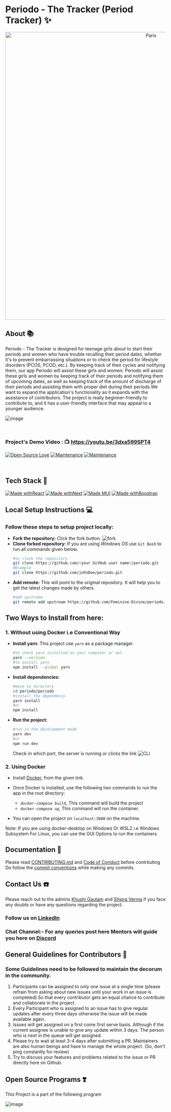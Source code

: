 # Periodo - The Tracker (Period Tracker) ✨


<p align="center">
<img src="https://user-images.githubusercontent.com/59248269/110765451-31ea6d00-827a-11eb-8f75-078bea6a87fa.png" alt="Paris" align="center" width="900">
    </p>

## About 📚
Periodo - The Tracker is designed for teenage girls about to start their periods and women who have trouble recalling their period dates, whether it's to prevent embarrassing situations or to check the period for lifestyle disorders (PCOS, PCOD, etc.).
By keeping track of their cycles and notifying them, our app Periodo will assist these girls and women. Periodo will assist these girls and women by keeping track of their periods and notifying them of upcoming dates, as well as keeping track of the amount of discharge of their periods and assisting them with proper diet during their periods.We want to expand the application's functionality as it expands with the assistance of contributors. The project is really beginner-friendly to contribute to, and it has a user-friendly interface that may appeal to a younger audience. 


![image](https://user-images.githubusercontent.com/61618767/112602083-41041a00-8e39-11eb-9c6b-50cb15535f3c.png)

<br>

### Project's Demo Video : :tv: https://youtu.be/3dxa599SPT4

[![Open Source Love](https://badges.frapsoft.com/os/v1/open-source.svg?v=103)](https://github.com/ellerbrock/open-source-badge/) [![Maintenance](https://img.shields.io/badge/Maintained%3F-yes-green.svg?v=103)](https://GitHub.com/Naereen/StrapDown.js/graphs/commit-activity) [![Maintenance](https://img.shields.io/badge/PR's%3F-Welcomed-brightgreen.svg?v=103)](https://GitHub.com/Naereen/StrapDown.js/graphs/commit-activity)

<br>

## Tech Stack 🚀

[![Made withReact](https://img.shields.io/badge/Made%20with-React-blue?style=for-the-badge&logo=React)]() [![Made withNext](https://img.shields.io/badge/Made%20with-next-purple?style=for-the-badge&logo=Javascript)]() [![Made MUI](https://img.shields.io/badge/Made%20with-Material_Ui-orange?style=for-the-badge&logo=MaterialUi)]()  [![Made withBoostrap](https://img.shields.io/badge/Made%20with-Bootstrap-yelloe?style=for-the-badge&logo=MaterialUi)]()

## Local Setup Instructions 💻

### Follow these steps to setup project locally:
- **Fork the repository:** Click the fork button.
![fork](https://user-images.githubusercontent.com/43095489/110275583-87fdad00-7ffb-11eb-9828-1b4eb7026b3e.png)
- **Clone forked repository:** If you are using *Windows OS* use `Git Bash` to run all commands given below.
    ```bash
    #to clone the repository
    git clone https://github.com/<your GitHub user name>/periodo.git
    #Example
    git clone https://github.com/johnDoe/periodo.git
    ```
- **Add remote:** This will point to the original repository. It will help you to get the latest changes made by others.
    ```bash
    #add upstream
    git remote add upstream https://github.com/Feminine-Divine/periodo.git
    ```
## Two Ways to Install from here:

### 1. Without using Docker i.e Conventional Way
- **Install yarn:** This project use `yarn` as a package manager.
    ```bash
    #to check yarn installed on your computer or not
    yarn --version
    #to install yarn
    npm install --global yarn
    ```
- **Install dependencies:**
    ```bash
    #move to directory
    cd periodo/periodo
    #install the dependency
    yarn install
    #or
    npm install
    ```
- **Run the project:**
    ```bash
    #run in the development mode
    yarn dev
    #or
    npm run dev
    ```
    Check-in which port, the server is running or clicks the link
    ![CLI](https://user-images.githubusercontent.com/43095489/110291642-57773c80-8016-11eb-9f40-5b0698c89efa.png)

### 2. Using Docker

* Install [Docker](https://docs.docker.com/engine/install/), from the given link.

* Once Docker is installed, use the following two commands to run the app in the root directory:
  * `docker-compose build`, This command will build the project
  * `docker-compose up`, This command will run the container.
  
* You can open the project on `localhost:3000` on the machine.

Note: If you are using docker-desktop on Windows Or WSL2 i.e Windows Subsystem For Linux, you can use the GUI Options to run the containers 

## Documentation 📃
Please read [CONTRIBUTING.md](https://github.com/Feminine-Divine/periodo/blob/master/.github/CONTRIBUTING.md) and [Code of Conduct](/Code-of-Conduct.md) before contrbuting
Do follow the [commit conventions](https://github.com/Feminine-Divine/periodo/blob/master/.github/CONTRIBUTING.md#commit-conventions) while making any commits.

## Contact Us ☎️
Please reach out to the admins [Khushi Gautam](https://www.linkedin.com/in/khushi-gautam-7708b4191) and [Shipra Verma](https://www.linkedin.com/in/shipra-verma-76a4611ab) if you face any doubts or have any questions regarding the project.

### Follow us on [LinkedIn](https://www.linkedin.com/company/feminine-divine/)

### Chat Channel:- For any queries post here Mentors will guide you here on [Discord](https://discord.com/channels/811724426965811210/815040260105961472) 


## General Guidelines for Contributors 🚧
### Some Guidelines need to be followed to maintain the decorum in the community.
1. Participants can be assigned to only one issue at a single time (please refrain from asking about new issues until your work in an issue is completed) So that every contributor gets an equal chance to contribute and collaborate in the project.
2. Every Participant who is assigned to an issue has to give regular updates after every three days otherwise the issue will be made available again.
3. Issues will get assigned on a first come first serve basis. Although if the current assignee is unable to give any update within 3 days. The person who is next in the queue will get assigned.
4. Please try to wait at least 3-4 days after submitting a PR. Maintainers are also human beings and have to manage the whole project. (So, don't ping constantly for review)
5. Try to discuss your features and problems related to the issue or PR directly here on Github.

## Open Source Programs ❣️
This Project is a part of the following program

![image](https://user-images.githubusercontent.com/66299533/111175145-1fe83180-85ce-11eb-9ab7-ffe81fbec848.png)
